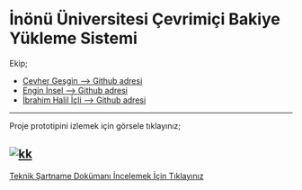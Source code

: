 # İnönü Üniversitesi Çevrimiçi Bakiye Yükleme Sistemi

Ekip;
* [Cevher Geşgin --> Github adresi ](https://github.com/cgesgin)
* [Engin İnsel --> Github adresi ](https://github.com/enqinsel)
* [İbrahim Halil İçli --> Github adresi ](https://github.com/ibrahimhalilicli)

---
Proje prototipini izlemek için görsele tıklayınız;

[![kk](https://user-images.githubusercontent.com/76450122/164315963-86c3175f-6c4a-434a-a21b-ed9ff9e4339a.jpg)](https://www.youtube.com/watch?v=fQh-R8nN6Ac)
---
[Teknik Şartname Dokümanı İncelemek İçin Tıklayınız](https://github.com/enqinsel/inu_cevrimici_bakiye_yukleme_sistemi/files/8555111/Teknik.Sartname.Dokumani.pdf)
